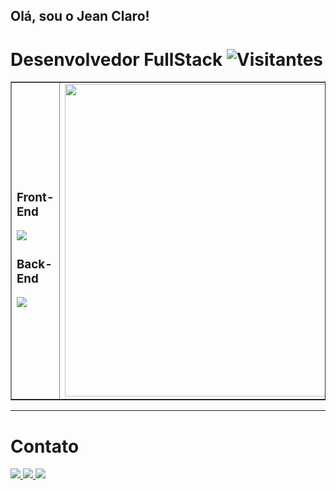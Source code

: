 ## Olá, sou o Jean Claro!

# **Desenvolvedor FullStack** ![Visitantes](https://komarev.com/ghpvc/?username=JeanClaroCode&color=green)


<table border="none">
  <tr>
    <td>
      <h3>Front-End</h3>
      <img src="https://skillicons.dev/icons?i=react,nextjs,styledcomponents,tailwind,ts,redux,figma" />
      <h3>Back-End</h3>
      <img src="https://skillicons.dev/icons?i=java,spring,nodejs,nestjs,postgres,mongodb,express,aws,docker" />
    </td>
    <td align="center">
      <img width="500" src="https://images-wixmp-ed30a86b8c4ca887773594c2.wixmp.com/f/c83c004e-1370-4756-88e5-4071de797088/ddjk36s-36e736ed-a3f5-4ead-bc5a-2055ad79d8a7.gif?token=eyJ0eXAiOiJKV1QiLCJhbGciOiJIUzI1NiJ9.eyJzdWIiOiJ1cm46YXBwOjdlMGQxODg5ODIyNjQzNzNhNWYwZDQxNWVhMGQyNmUwIiwiaXNzIjoidXJuOmFwcDo3ZTBkMTg4OTgyMjY0MzczYTVmMGQ0MTVlYTBkMjZlMCIsIm9iaiI6W1t7InBhdGgiOiJcL2ZcL2M4M2MwMDRlLTEzNzAtNDc1Ni04OGU1LTQwNzFkZTc5NzA4OFwvZGRqazM2cy0zNmU3MzZlZC1hM2Y1LTRlYWQtYmM1YS0yMDU1YWQ3OWQ4YTcuZ2lmIn1dXSwiYXVkIjpbInVybjpzZXJ2aWNlOmZpbGUuZG93bmxvYWQiXX0.pgxwYJcrj6fKZmowAdX5HbdvaHWItqxLpSim41_sgC4">
    </td>
  </tr>
</table>

<hr>
<!-- <div style="display: flex;">
    <img style="width: 31%; height: auto;" src="https://github-readme-stats.vercel.app/api/top-langs/?username=JeanClaroCode&size_weight=0.5&count_weight=0.5&theme=dracula&hide=css,html,shell,python,c++,C++,C,cython&langs_count=3" alt="Jean Claro github stats" />
    <img style="width: 51%; height: auto;" src="https://github-readme-stats.vercel.app/api?username=JeanClaroCode&show_icons=true&theme=dracula" />
</div>
 -->
 
# Contato
<div>
    <a href="mailto:jeanclarodev@gmail.com">
        <img src="https://img.shields.io/badge/Gmail-D14836?style=for-the-badge&logo=gmail&logoColor=white">
    </a>
    <a href="https://wa.me/61992689268">
        <img src="https://img.shields.io/badge/WhatsApp-25D366?style=for-the-badge&logo=whatsapp&logoColor=white">
    </a>
    <a href="https://www.linkedin.com/in/jeanclaro/">
        <img src="https://img.shields.io/badge/LinkedIn-0077B5?style=for-the-badge&logo=linkedin&logoColor=white">
    </a>
</div>
